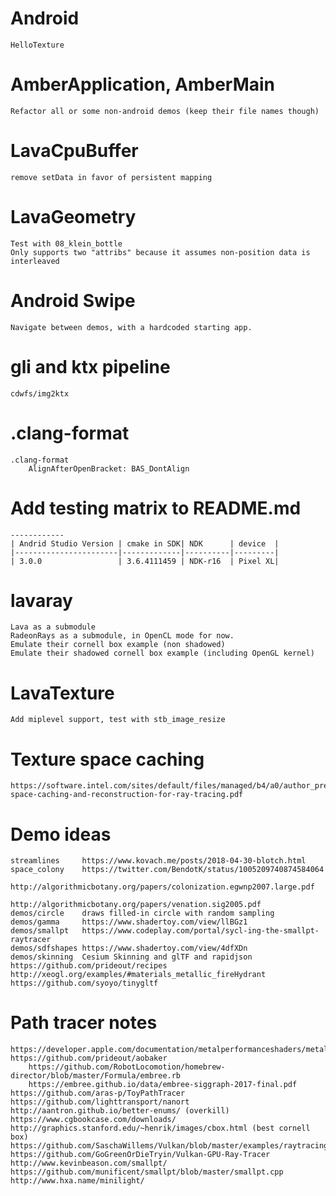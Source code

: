 # Android

    HelloTexture

# AmberApplication, AmberMain

    Refactor all or some non-android demos (keep their file names though)

# LavaCpuBuffer

    remove setData in favor of persistent mapping

# LavaGeometry

    Test with 08_klein_bottle
    Only supports two "attribs" because it assumes non-position data is interleaved

# Android Swipe

    Navigate between demos, with a hardcoded starting app.

# gli and ktx pipeline

    cdwfs/img2ktx

# .clang-format

    .clang-format
        AlignAfterOpenBracket: BAS_DontAlign

# Add testing matrix to README.md

    ------------
    | Andrid Studio Version | cmake in SDK| NDK      | device  |
    |-----------------------|-------------|----------|---------|
    | 3.0.0                 | 3.6.4111459 | NDK-r16  | Pixel XL|

# lavaray

    Lava as a submodule
    RadeonRays as a submodule, in OpenCL mode for now.
    Emulate their cornell box example (non shadowed)
    Emulate their shadowed cornell box example (including OpenGL kernel)

# LavaTexture

    Add miplevel support, test with stb_image_resize

# Texture space caching

    https://software.intel.com/sites/default/files/managed/b4/a0/author_preprint_texture-space-caching-and-reconstruction-for-ray-tracing.pdf

# Demo ideas

    streamlines     https://www.kovach.me/posts/2018-04-30-blotch.html
    space_colony    https://twitter.com/BendotK/status/1005209740874584064
                    http://algorithmicbotany.org/papers/colonization.egwnp2007.large.pdf
                    http://algorithmicbotany.org/papers/venation.sig2005.pdf
    demos/circle    draws filled-in circle with random sampling
    demos/gamma     https://www.shadertoy.com/view/llBGz1
    demos/smallpt   https://www.codeplay.com/portal/sycl-ing-the-smallpt-raytracer
    demos/sdfshapes https://www.shadertoy.com/view/4dfXDn
    demos/skinning  Cesium Skinning and glTF and rapidjson
    https://github.com/prideout/recipes
    http://xeogl.org/examples/#materials_metallic_fireHydrant
    https://github.com/syoyo/tinygltf

# Path tracer notes

    https://developer.apple.com/documentation/metalperformanceshaders/metal_for_accelerating_ray_tracing
    https://github.com/prideout/aobaker
        https://github.com/RobotLocomotion/homebrew-director/blob/master/Formula/embree.rb
        https://embree.github.io/data/embree-siggraph-2017-final.pdf
    https://github.com/aras-p/ToyPathTracer
    https://github.com/lighttransport/nanort
    http://aantron.github.io/better-enums/ (overkill)
    https://www.cgbookcase.com/downloads/
    http://graphics.stanford.edu/~henrik/images/cbox.html (best cornell box)
    https://github.com/SaschaWillems/Vulkan/blob/master/examples/raytracing/raytracing.cpp
    https://github.com/GoGreenOrDieTryin/Vulkan-GPU-Ray-Tracer
    http://www.kevinbeason.com/smallpt/
    https://github.com/munificent/smallpt/blob/master/smallpt.cpp
    http://www.hxa.name/minilight/
